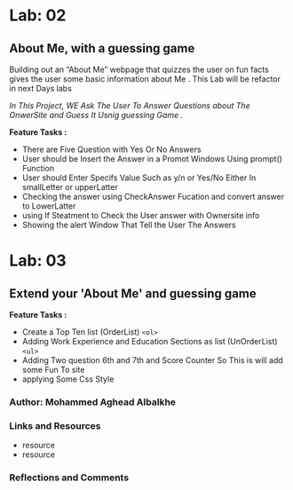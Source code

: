 # Lab: 02 
## About Me, with a guessing game

 Building out an “About Me” webpage that quizzes the user on fun facts gives the user some basic information about Me . This Lab will be refactor in next Days labs 

*In This Project, WE Ask The User To Answer  Questions* 
*about The OnwerSite and Guess It Usnig guessing Game .*

**Feature Tasks :**

- There are Five Question with Yes Or No Answers
- User should be Insert the Answer in a Promot Windows Using prompt() Function
- User should Enter Specifs Value Such as y/n or Yes/No Either In smallLetter or upperLatter
- Checking the answer using CheckAnswer Fucation and convert answer to LowerLatter
- using If Steatment to Check the User answer with Ownersite info 
- Showing the alert Window That Tell the User The Answers

# Lab: 03 
## Extend your 'About Me' and guessing game

**Feature Tasks :**

- Create a Top Ten list (OrderList) `<ol>`
- Adding Work Experience and Education Sections as list (UnOrderList) `<ul>`
- Adding Two question 6th and 7th and Score Counter So This is will add some Fun To site
- applying Some Css Style


 ### Author: Mohammed Aghead  Albalkhe

### Links and Resources

 * resource
 * resource

### Reflections and Comments
